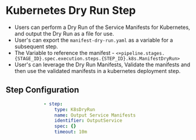 # Kubernetes Dry Run Step

- Users can perform a Dry Run of the Service Manifests for Kubernetes, and output the Dry Run as a file for use.
- User's can export the `manifest-dry-run.yaml` as a variable for a subsequent step.
- The Variable to reference the manifest - `<+pipeline.stages.{STAGE_ID}.spec.execution.steps.{STEP_ID}.k8s.ManifestDryRun>`
- User's can leverage the Dry Run Manifests, Validate the manifests and then use the validated manifests in a kubernetes deployment step.

## Step Configuration

```YAML
              - step:
                  type: K8sDryRun
                  name: Output Service Manifests
                  identifier: OutputService
                  spec: {}
                  timeout: 10m
```

